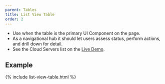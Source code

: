 ```yaml
---
parent: Tables
title: List View Table
order: 2
---
```

<ul>
  <li>Use when the table is the primary UI Component on the page.</li>
  <li>As a navigational hub it should let users assess status, perform actions, and drill down for detail.</li>
  <li>See the Cloud Servers list on the <a href="{{ site.baseurl }}/demos" target="_blank">Live Demo</a>.</li>
</ul>
<h2>Example</h2>
{% include list-view-table.html %}